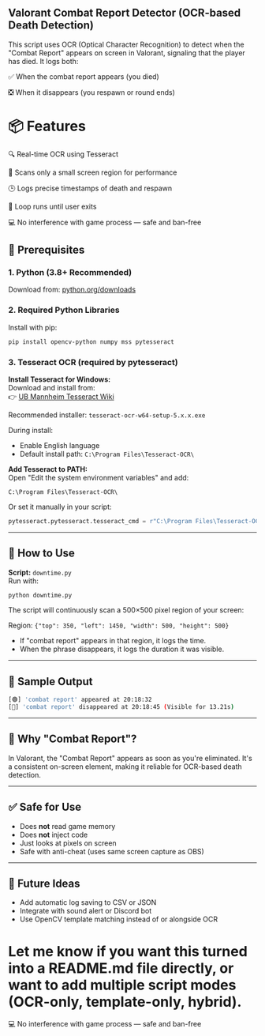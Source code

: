 ## Valorant Combat Report Detector (OCR-based Death Detection)
This script uses OCR (Optical Character Recognition) to detect when the "Combat Report" appears on screen in Valorant, signaling that the player has died. It logs both:

✅ When the combat report appears (you died)

❎ When it disappears (you respawn or round ends)

# 📦 Features
🔍 Real-time OCR using Tesseract

🎯 Scans only a small screen region for performance

🕒 Logs precise timestamps of death and respawn

🔁 Loop runs until user exits

💻 No interference with game process — safe and ban-free

## 🧰 Prerequisites

### 1. Python (3.8+ Recommended)
Download from: [python.org/downloads](https://www.python.org/downloads/)

### 2. Required Python Libraries
Install with pip:
```bash
pip install opencv-python numpy mss pytesseract
```

### 3. Tesseract OCR (required by pytesseract)
**Install Tesseract for Windows:**  
Download and install from:  
👉 [UB Mannheim Tesseract Wiki](https://github.com/UB-Mannheim/tesseract/wiki)

Recommended installer: `tesseract-ocr-w64-setup-5.x.x.exe`

During install:
- Enable English language
- Default install path: `C:\Program Files\Tesseract-OCR\`

**Add Tesseract to PATH:**  
Open "Edit the system environment variables" and add:
```
C:\Program Files\Tesseract-OCR\
```
Or set it manually in your script:
```python
pytesseract.pytesseract.tesseract_cmd = r"C:\Program Files\Tesseract-OCR\tesseract.exe"
```

---

## 🚀 How to Use

**Script:** `downtime.py`  
Run with:
```bash
python downtime.py
```
The script will continuously scan a 500×500 pixel region of your screen:

Region: `{"top": 350, "left": 1450, "width": 500, "height": 500}`

- If "combat report" appears in that region, it logs the time.
- When the phrase disappears, it logs the duration it was visible.

---

## 🧪 Sample Output
```bash
[🟢] 'combat report' appeared at 20:18:32
[🔴] 'combat report' disappeared at 20:18:45 (Visible for 13.21s)
```

---

## 🧠 Why "Combat Report"?

In Valorant, the "Combat Report" appears as soon as you're eliminated. It's a consistent on-screen element, making it reliable for OCR-based death detection.

---

## ✅ Safe for Use

- Does **not** read game memory
- Does **not** inject code
- Just looks at pixels on screen
- Safe with anti-cheat (uses same screen capture as OBS)

---

## 📌 Future Ideas

- Add automatic log saving to CSV or JSON
- Integrate with sound alert or Discord bot
- Use OpenCV template matching instead of or alongside OCR

Let me know if you want this turned into a README.md file directly, or want to add multiple script modes (OCR-only, template-only, hybrid).
=======

💻 No interference with game process — safe and ban-free
